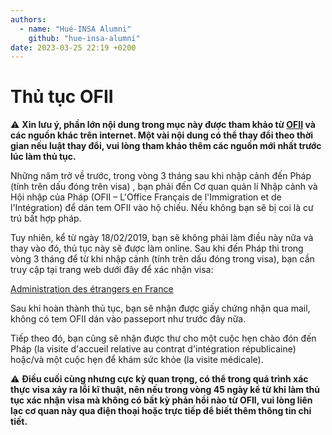 ```yaml
---
authors:
  - name: "Hué-INSA Alumni"
    github: "hue-insa-alumni"
date: 2023-03-25 22:19 +0200
---
```


# Thủ tục OFII

⚠️ **Xin lưu ý, phần lớn nội dung trong mục này được tham khảo từ [OFII](https://www.ofii.fr/) và các nguồn khác trên internet. Một vài nội dung có thể thay đổi theo thời gian nếu luật thay đổi, vui lòng tham khảo thêm các nguồn mới nhất trước lúc làm thủ tục.**

Những năm trở về trước, trong vòng 3 tháng sau khi nhập cảnh đến Pháp (tính trên dấu đóng trên visa) , bạn phải đến Cơ quan quản lí Nhập cảnh và Hội nhập của Pháp (OFII – L'Office Français de l'Immigration et de l'Intégration) để dán tem OFII vào hộ chiếu. Nếu không bạn sẽ bị coi là cư trú bất hợp pháp.

Tuy nhiên, kể từ ngày 18/02/2019, bạn sẽ không phải làm điều này nữa và thay vào đó, thủ tục này sẽ được làm online. Sau khi đến Pháp thì trong vòng 3 tháng để từ khi nhập cảnh (tính trên dấu đóng trong visa), bạn cần truy cập tại trang web dưới đây để xác nhận visa:

[Administration des étrangers en France](https://administration-etrangers-en-france.interieur.gouv.fr/particuliers/#/)

Sau khi hoàn thành thủ tục, bạn sẽ nhận được giấy chứng nhận qua mail, không có tem OFII dán vào passeport như trước đây nữa.

Tiếp theo đó, bạn cũng sẽ nhận được thư cho một cuộc hẹn chào đón đến Pháp (la visite d'accueil relative au contrat d'intégration républicaine) hoặc/và một cuộc hẹn để khám sức khỏe (la visite médicale).

⚠️ **Điều cuối cùng nhưng cực kỳ quan trọng, có thể trong quá trình xác thực visa xảy ra lỗi kĩ thuật, nên nếu trong vòng 45 ngày kể từ khi làm thủ tục xác nhận visa mà không có bất kỳ phản hồi nào từ OFII, vui lòng liên lạc cơ quan này qua điện thoại hoặc trực tiếp để biết thêm thông tin chi tiết.**
